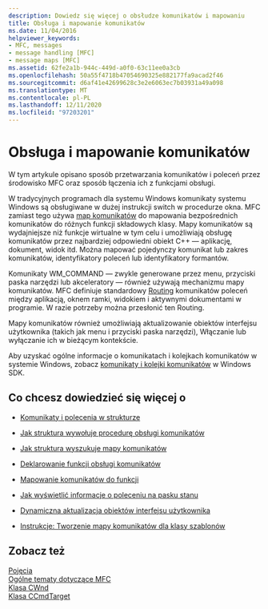 ```yaml
---
description: Dowiedz się więcej o obsłudze komunikatów i mapowaniu
title: Obsługa i mapowanie komunikatów
ms.date: 11/04/2016
helpviewer_keywords:
- MFC, messages
- message handling [MFC]
- message maps [MFC]
ms.assetid: 62fe2a1b-944c-449d-a0f0-63c11ee0a3cb
ms.openlocfilehash: 50a55f4718b47054690325e882177fa9acad2f46
ms.sourcegitcommit: d6af41e42699628c3e2e6063ec7b03931a49a098
ms.translationtype: MT
ms.contentlocale: pl-PL
ms.lasthandoff: 12/11/2020
ms.locfileid: "97203201"
---
```

# <a name="message-handling-and-mapping"></a>Obsługa i mapowanie komunikatów

W tym artykule opisano sposób przetwarzania komunikatów i poleceń przez środowisko MFC oraz sposób łączenia ich z funkcjami obsługi.

W tradycyjnych programach dla systemu Windows komunikaty systemu Windows są obsługiwane w dużej instrukcji switch w procedurze okna. MFC zamiast tego używa [map komunikatów](message-categories.md) do mapowania bezpośrednich komunikatów do różnych funkcji składowych klasy. Mapy komunikatów są wydajniejsze niż funkcje wirtualne w tym celu i umożliwiają obsługę komunikatów przez najbardziej odpowiedni obiekt C++ — aplikację, dokument, widok itd. Można mapować pojedynczy komunikat lub zakres komunikatów, identyfikatory poleceń lub identyfikatory formantów.

Komunikaty WM_COMMAND — zwykle generowane przez menu, przyciski paska narzędzi lub akceleratory — również używają mechanizmu mapy komunikatów. MFC definiuje standardowy [Routing](command-routing.md) komunikatów poleceń między aplikacją, oknem ramki, widokiem i aktywnymi dokumentami w programie. W razie potrzeby można przesłonić ten Routing.

Mapy komunikatów również umożliwiają aktualizowanie obiektów interfejsu użytkownika (takich jak menu i przyciski paska narzędzi), Włączanie lub wyłączanie ich w bieżącym kontekście.

Aby uzyskać ogólne informacje o komunikatach i kolejkach komunikatów w systemie Windows, zobacz [komunikaty i kolejki komunikatów](/windows/win32/winmsg/messages-and-message-queues) w Windows SDK.

## <a name="what-do-you-want-to-know-more-about"></a>Co chcesz dowiedzieć się więcej o

- [Komunikaty i polecenia w strukturze](messages-and-commands-in-the-framework.md)

- [Jak struktura wywołuje procedurę obsługi komunikatów](how-the-framework-calls-a-handler.md)

- [Jak struktura wyszukuje mapy komunikatów](how-the-framework-searches-message-maps.md)

- [Deklarowanie funkcji obsługi komunikatów](declaring-message-handler-functions.md)

- [Mapowanie komunikatów do funkcji](reference/mapping-messages-to-functions.md)

- [Jak wyświetlić informacje o poleceniu na pasku stanu](how-to-display-command-information-in-the-status-bar.md)

- [Dynamiczna aktualizacja obiektów interfejsu użytkownika](how-to-update-user-interface-objects.md)

- [Instrukcje: Tworzenie mapy komunikatów dla klasy szablonów](how-to-create-a-message-map-for-a-template-class.md)

## <a name="see-also"></a>Zobacz też

[Pojęcia](mfc-concepts.md)<br/>
[Ogólne tematy dotyczące MFC](general-mfc-topics.md)<br/>
[Klasa CWnd](reference/cwnd-class.md)<br/>
[Klasa CCmdTarget](reference/ccmdtarget-class.md)
